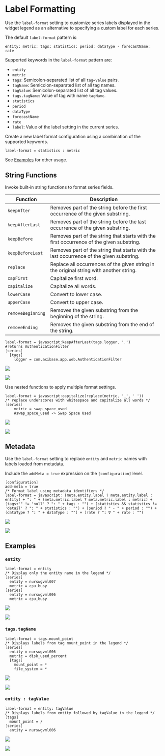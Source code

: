 # Label Formatting

Use the `label-format` setting to customize series labels displayed in the widget legend as an alternative to specifying a custom label for each series.

The default `label-format` pattern is:

```ls
entity: metric: tags: statistics: period: dataType - forecastName: rate
```

Supported keywords in the `label-format` pattern are:

* `entity`
* `metric`
* `tags`: Semicolon-separated list of all `tag=value` pairs.
* `tagName`: Semicolon-separated list of all tag names.
* `tagValue`: Semicolon-separated list of all tag values.
* `tags.tagName`: Value of tag with name `tagName`.
* `statistics`
* `period`
* `dataType`
* `forecastName`
* `rate`
* `label`: Value of the label setting in the current series.

Create a new label format configuration using a combination of the supported keywords.

```ls
label-format = statistics : metric
```

See [Examples](#examples) for other usage.

## String Functions

Invoke built-in string functions to format series fields.

| Function | Description |
|---|---|
| `keepAfter` | Removes part of the string before the first occurrence of the given substring. |
| `keepAfterLast` | Removes part of the string before the last occurrence of the given substring.|
| `keepBefore`| Removes part of the string that starts with the first occurrence of the given substring. |
| `keepBeforeLast`| Removes part of the string that starts with the last occurrence of the given substring.|
| `replace` | Replace all occurrences of the given string in the original string with another string.|
| `capFirst`| Capitalize first word. |
| `capitalize`| Capitalize all words.  |
| `lowerCase`   | Convert to lower case.   |
| `upperCase`   | Convert to upper case.   |
| `removeBeginning` | Removes the given substring from the beginning of the string.|
| `removeEnding`| Removes the given substring from the end of the string.  |

```ls
label-format = javascript:keepAfterLast(tags.logger, '.')
#returns AuthenticationFilter
[series]
  [tags]
    logger = com.axibase.app.web.AuthenticationFilter
```

![](./images/label-formatting4.png)

[![](./images/button.png)](https://apps.axibase.com/chartlab/675c5467)

Use nested functions to apply multiple format settings.

```ls
label-format = javascript:capitalize(replace(metric, '_', ' '))
/* replace underscores with whitespace and capitalize all words */
[series]
    metric = swap_space_used
    #swap_space_used -> Swap Space Used
```

![](./images/label-formatting-6.png)

[![](./images/button.png)](https://apps.axibase.com/chartlab/7518a91f/2/)

## Metadata

Use the `label-format` setting to replace `entity` and `metric` names with labels loaded from metadata.

Include the `addMeta = true` expression on the `[configuration]` level.

```ls
[configuration]
add-meta = true
/* Format label using metadata identifiers */
label-format = javascript: (meta.entity.label ? meta.entity.label : entity) + ": " + (meta.metric.label ? meta.metric.label : metric) + (tags+"" != 'null' ? ": " + tags : "") + (statistics && statistics != 'detail' ? ": " + statistics : "") + (period ? " - " + period : "") + (dataType ? ": " + dataType : "") + (rate ? ": ∇ " + rate : "")
```

![](./images/label-formatting5.png)

[![](./images/button.png)](https://apps.axibase.com/chartlab/68ff7368/3/)

## Examples

### `entity`

```ls
label-format = entity
/* Display only the entity name in the legend */
[series]
  entity = nurswgvml007
  metric = cpu_busy
[series]
  entity = nurswgvml006
  metric = cpu_busy
```

![](./images/label-formatting1.png)

[![](./images/button.png)](https://apps.axibase.com/chartlab/6ce33406)

### `tags.tagName`

```ls
label-format = tags.mount_point
/* Displays labels from tag mount_point in the legend */
[series]
  entity = nurswgvml006
  metric = disk_used_percent
  [tags]
    mount_point = *
    file_system = *  
```

![](./images/label-formatting2.png)

[![](./images/button.png)](https://apps.axibase.com/chartlab/8909d7f4)

### `entity : tagValue`

```ls
label-format = entity: tagValue
/* Displays labels from entity followed by tagValue in the legend */
[tags]
  mount_point = /
[series]
  entity = nurswgvml006
```

![](./images/label-formatting3.png)

[![](./images/button.png)](https://apps.axibase.com/chartlab/5e5667fa)